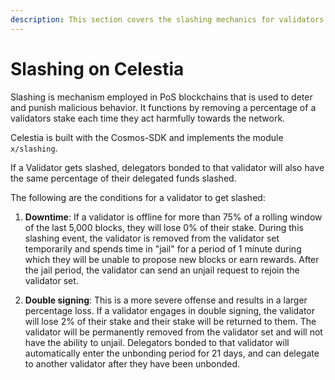 ```yaml
---
description: This section covers the slashing mechanics for validators in Celestia.
---
```


# Slashing on Celestia

Slashing is mechanism employed in PoS blockchains that is used to deter
and punish malicious behavior. It functions by removing a percentage
of a validators stake each time they act harmfully towards the network.

Celestia is built with the Cosmos-SDK and implements the module `x/slashing`.

If a Validator gets slashed, delegators bonded to that validator will also
have the same percentage of their delegated funds slashed.

The following are the conditions for a validator to get slashed:

1. **Downtime**: If a validator is offline for more than 75% of a rolling window
   of the last 5,000 blocks, they will lose 0% of their stake.
   During this slashing event, the validator is removed from the validator set
   temporarily and spends time in "jail" for a period of 1 minute during which
   they will be unable to propose new blocks or earn rewards.
   After the jail period, the validator can send an unjail request to
   rejoin the validator set.

2. **Double signing**: This is a more severe offense and results in a larger
   percentage loss. If a validator engages in double signing, the validator
   will lose 2% of their stake and their stake will be returned to them.
   The validator will be permanently removed from the validator set and
   will not have the ability to unjail. Delegators bonded to that validator will
   automatically enter the unbonding period for 21 days, and can delegate to another
   validator after they have been unbonded.
